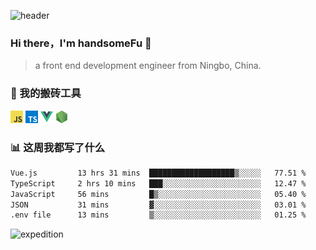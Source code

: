 ![header](https://raw.githubusercontent.com/fzq1998/fzq1998/master/header.png)

### Hi there，I'm handsomeFu 👋

> a front end development engineer from Ningbo, China.

### 🔧 我的搬砖工具
<code><img height="20" src="https://raw.githubusercontent.com/github/explore/80688e429a7d4ef2fca1e82350fe8e3517d3494d/topics/javascript/javascript.png" alt="javascript"></code>
<code><img height="20" src="https://raw.githubusercontent.com/github/explore/80688e429a7d4ef2fca1e82350fe8e3517d3494d/topics/typescript/typescript.png" alt="typescript"></code>
<code><img height="20" src="https://raw.githubusercontent.com/github/explore/80688e429a7d4ef2fca1e82350fe8e3517d3494d/topics/vue/vue.png" alt="vue"></code>
<code><img height="20" src="https://raw.githubusercontent.com/github/explore/80688e429a7d4ef2fca1e82350fe8e3517d3494d/topics/nodejs/nodejs.png" alt="nodejs"></code>



### 📊 这周我都写了什么
<!--START_SECTION:waka-->

```txt
Vue.js         13 hrs 31 mins  ███████████████████▒░░░░░   77.51 %
TypeScript     2 hrs 10 mins   ███░░░░░░░░░░░░░░░░░░░░░░   12.47 %
JavaScript     56 mins         █▒░░░░░░░░░░░░░░░░░░░░░░░   05.40 %
JSON           31 mins         ▓░░░░░░░░░░░░░░░░░░░░░░░░   03.01 %
.env file      13 mins         ▒░░░░░░░░░░░░░░░░░░░░░░░░   01.25 %
```

<!--END_SECTION:waka-->


![expedition](https://raw.githubusercontent.com/fzq1998/fzq1998/master/expedition.gif)

